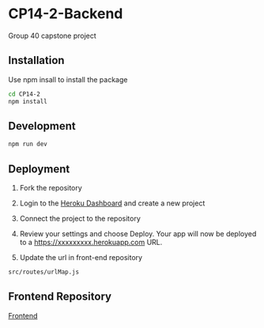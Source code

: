 # CP14-2-Backend
Group 40 capstone project

## Installation

Use npm insall to install the package

```bash
cd CP14-2
npm install
```

## Development

```bash
npm run dev
```

## Deployment 

1. Fork the repository

2. Login to the [Heroku Dashboard](https://dashboard.heroku.com/) and create a new project

3. Connect the project to the repository

4. Review your settings and choose Deploy. Your app will now be deployed to a https://xxxxxxxxx.herokuapp.com URL.

5. Update the url in front-end repository 
```bash
src/routes/urlMap.js
```

## Frontend Repository
[Frontend](https://github.com/zwan2204/CP14-2)


